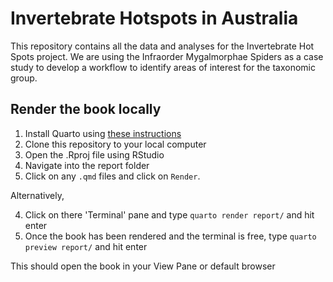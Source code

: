 # Invertebrate Hotspots in Australia

This repository contains all the data and analyses for the Invertebrate Hot Spots project. 
We are using the Infraorder Mygalmorphae Spiders as a case study to develop a workflow to identify areas of interest for the taxonomic group.

## Render the book locally

1. Install Quarto using [these instructions](https://quarto.org/docs/get-started/)
2. Clone this repository to your local computer
3. Open the .Rproj file using RStudio
4. Navigate into the report folder
4. Click on any `.qmd` files and click on `Render`. 

Alternatively,

4. Click on there 'Terminal' pane and type `quarto render report/` and hit enter
5. Once the book has been rendered and the terminal is free, type `quarto preview report/` and hit enter


This should open the book in your View Pane or default browser

